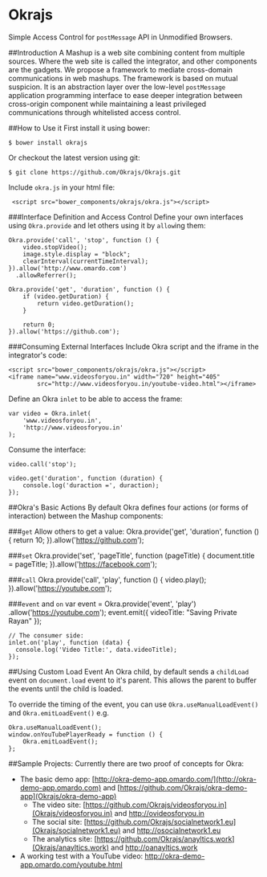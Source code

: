 # Okrajs
Simple Access Control for `postMessage` API in Unmodified Browsers.


##Introduction
A Mashup is a web site combining content from multiple sources. Where the web 
site is called the integrator, and other components are the gadgets. We 
propose a framework to mediate cross-domain communications in web mashups. 
The framework is based on mutual suspicion. It is an abstraction layer over 
the low-level `postMessage` application programming interface
 to ease deeper integration between 
cross-origin component while maintaining a least privileged communications 
through whitelisted access control.

##How to Use it
First install it using bower:

    $ bower install okrajs

Or checkout the latest version using git:

    $ git clone https://github.com/Okrajs/Okrajs.git
  


Include `okra.js` in your html file:

     <script src="bower_components/okrajs/okra.js"></script>
     


###Interface Definition and Access Control
Define your own interfaces using `Okra.provide` and let others using it by `allow`ing them:

    Okra.provide('call', 'stop', function () {
        video.stopVideo();
        image.style.display = "block";
        clearInterval(currentTimeInterval);
    }).allow('http://www.omardo.com')
      .allowReferrer();
    
    Okra.provide('get', 'duration', function () {
        if (video.getDuration) {
            return video.getDuration();        
        }

        return 0;
    }).allow('https://github.com');
    

###Consuming External Interfaces
Include Okra script and the iframe in the integrator's code:

    <script src="bower_components/okrajs/okra.js"></script>
    <iframe name="www.videosforyou.in" width="720" height="405"
            src="http://www.videosforyou.in/youtube-video.html"></iframe>
                
Define an Okra `inlet` to be able to access the frame:

    var video = Okra.inlet(
        'www.videosforyou.in', 
        'http://www.videosforyou.in'
    );
    
Consume the interface:

    video.call('stop');
    
    video.get('duration', function (duration) {
        console.log('duraction =', duraction);
    });


##Okra's Basic Actions
By default Okra defines four actions (or forms of interaction) between the Mashup components:

###`get`
Allow others to get a value:
    Okra.provide('get', 'duration', function () {
        return 10;
    }).allow('https://github.com');


###`set`
    Okra.provide('set', 'pageTitle', function (pageTitle) {
        document.title = pageTitle;
    }).allow('https://facebook.com');

    
###`call`
    Okra.provide('call', 'play', function () {
        video.play();
    }).allow('https://youtube.com');


###`event` and `on`
    var event = Okra.provide('event', 'play')
                     .allow('https://youtube.com');
    event.emit({
      videoTitle: "Saving Private Rayan"
    });
    
    // The consumer side:
    inlet.on('play', function (data) {
      console.log('Video Title:', data.videoTitle);
    });
    
##Using Custom Load Event
An Okra child, by default sends a `childLoad` event on `document.load` event to it's parent. This allows the parent to buffer the events until the child is loaded. 

To override the timing of the event, you can use `Okra.useManualLoadEvent()` and `Okra.emitLoadEvent()` e.g.

    Okra.useManualLoadEvent();
    window.onYouTubePlayerReady = function () {
        Okra.emitLoadEvent();
    };


##Sample Projects:
Currently there are two proof of concepts for Okra:

 - The basic demo app: [http://okra-demo-app.omardo.com/](http://okra-demo-app.omardo.com)  and [https://github.com/Okrajs/okra-demo-app](Okrajs/okra-demo-app)
    * The video site: [https://github.com/Okrajs/videosforyou.in](Okrajs/videosforyou.in) and <http://ovideosforyou.in>
    * The social site: [https://github.com/Okrajs/socialnetwork1.eu](Okrajs/socialnetwork1.eu) and <http://osocialnetwork1.eu>
    * The analytics site: [https://github.com/Okrajs/anayltics.work](Okrajs/anayltics.work) and <http://oanayltics.work>
 - A working test with a YouTube video: <http://okra-demo-app.omardo.com/youtube.html>
